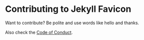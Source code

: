 # Contributing to Jekyll Favicon

Want to contribute? Be polite and use words like hello and thanks.

Also check the [Code of Conduct](CODE_OF_CONDUCT.md).

